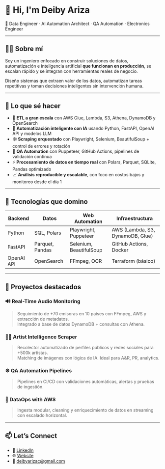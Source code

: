 # 👋 Hi, I'm Deiby Ariza

🚀 Data Engineer · AI Automation Architect · QA Automation · Electronics Engineer

---

## 👨‍💻 Sobre mí

Soy un ingeniero enfocado en construir soluciones de datos, automatización e inteligencia artificial **que funcionan en producción**, se escalan rápido y se integran con herramientas reales de negocio.

Diseño sistemas que extraen valor de los datos, automatizan tareas repetitivas y toman decisiones inteligentes sin intervención humana.

---

## 🔧 Lo que sé hacer

- 🔁 **ETL a gran escala** con AWS Glue, Lambda, S3, Athena, DynamoDB y OpenSearch
- 🧠 **Automatización inteligente con IA** usando Python, FastAPI, OpenAI API y modelos LLM
- 🕸️ **Scraping orquestado** con Playwright, Selenium, BeautifulSoup + control de errores y rotación
- 🧪 **QA Automation** con Puppeteer, GitHub Actions, pipelines de validación continua
- ⚡ **Procesamiento de datos en tiempo real** con Polars, Parquet, SQLite, Pandas optimizado
- 📈 **Análisis reproducible y escalable**, con foco en costos bajos y monitoreo desde el día 1

---

## 🧰 Tecnologías que domino

| Backend | Datos | Web Automation | Infraestructura |
|--------|-------|----------------|------------------|
| Python | SQL, Polars | Playwright, Puppeteer | AWS (Lambda, S3, DynamoDB, Glue) |
| FastAPI | Parquet, Pandas | Selenium, BeautifulSoup | GitHub Actions, Docker |
| OpenAI API | OpenSearch | FFmpeg, OCR | Terraform (básico) |

---

## 💼 Proyectos destacados

### 🔊 Real-Time Audio Monitoring  
> Seguimiento de +70 emisoras en 10 países con FFmpeg, AWS y extracción de metadatos.  
> Integrado a base de datos DynamoDB + consultas con Athena.

### 🧑‍🎤 Artist Intelligence Scraper  
> Recolector automatizado de perfiles públicos y redes sociales para +500k artistas.  
> Matching de imágenes con lógica de IA. Ideal para A&R, PR, analytics.

### ⚙️ QA Automation Pipelines  
> Pipelines en CI/CD con validaciones automáticas, alertas y pruebas de ingestión.

### 📡 DataOps with AWS  
> Ingesta modular, cleaning y enriquecimiento de datos en streaming con escalado horizontal.

---

## 📫 Let’s Connect

- 🔗 [LinkedIn](https://linkedin.com/in/deibyariza)
- 🌐 [Website](https://zyntrasystems.com)
- 📧 deibyarizac@gmail.com
